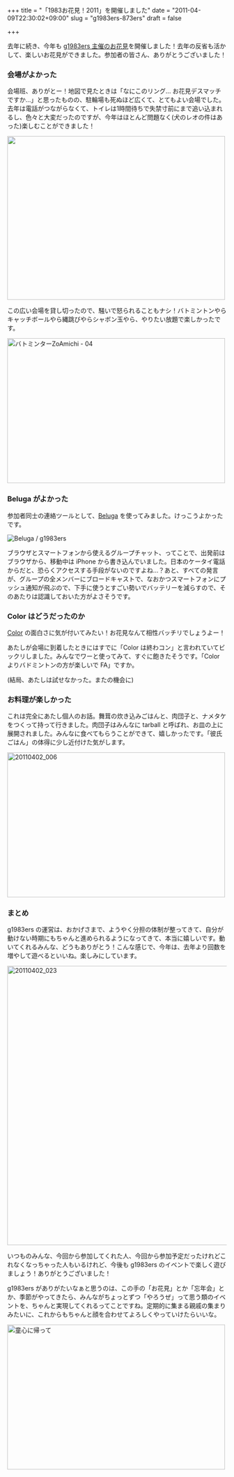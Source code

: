 +++
title = "「1983お花見！2011」を開催しました"
date = "2011-04-09T22:30:02+09:00"
slug = "g1983ers-873ers"
draft = false

+++

<p>去年に続き、今年も <a href="http://atnd.org/events/14014">g1983ers 主催のお花見</a>を開催しました！去年の反省も活かして、楽しいお花見ができました。参加者の皆さん、ありがとうございました！</p>
<h3>会場がよかった</h3>
<p>会場班、ありがとー！地図で見たときは「なにこのリング… お花見デスマッチですか…」と思ったものの、駐輪場も死ぬほど広くて、とてもよい会場でした。去年は電話がつながらなくて、トイレは1時間待ちで失禁寸前にまで追い込まれるし、色々と大変だったのですが、今年はほとんど問題なく(犬のレオの件はあった)楽しむことができました！</p>
<p><a href="http://www.flickr.com/photos/yokochie_h/5588546225/" title="Untitled by yokochie_h, on Flickr"><img src="http://farm6.static.flickr.com/5095/5588546225_32ab7b8109.jpg" width="500" height="375" alt=""></a></p>
<p>この広い会場を貸し切ったので、騒いで怒られることもナシ！バトミントンやらキャッチボールやら縄跳びやらシャボン玉やら、やりたい放題で楽しかったです。</p>
<p><a href="http://www.flickr.com/photos/whileimautomaton/5582288582/" title="バトミンターZoAmichi - 04 by whileimautomaton, on Flickr"><img src="http://farm6.static.flickr.com/5053/5582288582_029567901e.jpg" width="500" height="332" alt="バトミンターZoAmichi - 04"></a></p>
<h3>Beluga がよかった</h3>
<p>参加者同士の連絡ツールとして、<a href="http://belugapods.com/">Beluga</a> を使ってみました。けっこうよかったです。</p>
<p><img src="http://img.skitch.com/20110409-fres2g8mbprnsfyddk9xdt17qd.png" alt="Beluga / g1983ers" /></p>
<p>ブラウザとスマートフォンから使えるグループチャット、ってことで、出発前はブラウザから、移動中は iPhone から書き込んでいました。日本のケータイ電話からだと、恐らくアクセスする手段がないのですよね…？あと、すべての発言が、グループの全メンバーにブロードキャストで、なおかつスマートフォンにプッシュ通知が飛ぶので、下手に使うとすごい勢いでバッテリーを減らすので、そのあたりは認識しておいた方がよさそうです。</p>
<h3>Color はどうだったのか</h3>
<p><a href="http://color.com/">Color</a> の面白さに気が付いてみたい！お花見なんて相性バッチリでしょうよー！</p>
<p>あたしが会場に到着したときにはすでに「Color は終わコン」と言われていてビックリしました。みんなでワーと使ってみて、すぐに飽きたそうです。「Color よりバドミントンの方が楽しいで FA」ですか。</p>
<p>(結局、あたしは試せなかった。またの機会に)</p>
<h3>お料理が楽しかった</h3>
<p>これは完全にあたし個人のお話。舞茸の炊き込みごはんと、肉団子と、ナメタケをつくって持って行きました。肉団子はみんなに tarball と呼ばれ、お皿の上に展開されました。みんなに食べてもらうことができて、嬉しかったです。「彼氏ごはん」の体得に少し近付けた気がします。</p>
<p><a href="http://www.flickr.com/photos/ikkou/5597562155/" title="20110402_006 by ikkou, on Flickr"><img src="http://farm6.static.flickr.com/5102/5597562155_d42c220bb0.jpg" width="500" height="332" alt="20110402_006"></a></p>
<h3>まとめ</h3>
<p>g1983ers の運営は、おかげさまで、ようやく分担の体制が整ってきて、自分が動けない時期にもちゃんと進められるようになってきて、本当に嬉しいです。動いてくれるみんな、どうもありがとう！こんな感じで、今年は、去年より回数を増やして遊べるといいね。楽しみにしています。</p>
<p><a href="http://www.flickr.com/photos/ikkou/5597563117/" title="20110402_023 by ikkou, on Flickr"><img src="http://farm6.static.flickr.com/5222/5597563117_a0d948ec81_z.jpg" width="640" height="640" alt="20110402_023"></a></p>
<p>いつものみんな、今回から参加してくれた人、今回から参加予定だったけれどこれなくなっちゃった人もいるけれど、今後も g1983ers のイベントで楽しく遊びましょう！ありがとうございました！</p>
<p>g1983ers がありがたいなぁと思うのは、この手の「お花見」とか「忘年会」とか、季節がやってきたら、みんながちょっとずつ「やろうぜ」って思う類のイベントを、ちゃんと実現してくれるってことですね。定期的に集まる親戚の集まりみたいに、これからもちゃんと顔を合わせてよろしくやっていけたらいいな。</p>
<p><a href="http://www.flickr.com/photos/whileimautomaton/5581717253/" title="童心に帰って by whileimautomaton, on Flickr"><img src="http://farm6.static.flickr.com/5097/5581717253_c314cce284.jpg" width="500" height="332" alt="童心に帰って"></a></p>
